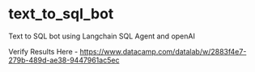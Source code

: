 # text_to_sql_bot
Text to SQL bot using Langchain SQL Agent and openAI


Verify Results Here - https://www.datacamp.com/datalab/w/2883f4e7-279b-489d-ae38-9447961ac5ec
